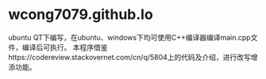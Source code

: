# wcong7079.github.lo
ubuntu QT下编写，在ubuntu、windows下均可使用C++编译器编译main.cpp文件，编译后可执行。
本程序借鉴https://codereview.stackovernet.com/cn/q/5804上的代码及介绍，进行改写增添功能。
